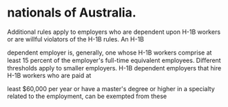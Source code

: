# nationals of Australia.

Additional rules apply to employers who are dependent upon H-1B workers or are willful violators of the H-1B rules. An H-1B

dependent employer is, generally, one whose H-1B workers comprise at least 15 percent of the employer's full-time equivalent employees. Diﬀerent thresholds apply to smaller employers. H-1B dependent employers that hire H-1B workers who are paid at

least $60,000 per year or have a master's degree or higher in a specialty related to the employment, can be exempted from these